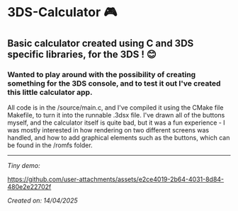 # 3DS-Calculator 🎮
## Basic calculator created using C and 3DS specific libraries, for the 3DS ! 😊

### Wanted to play around with the possibility of creating something for the 3DS console, and to test it out I've created this little calculator app.
All code is in the /source/main.c, and I've compiled it using the CMake file Makefile, to turn it into the runnable .3dsx file.
I've drawn all of the buttons myself, and the calculator itself is quite bad, but it was a fun experience - I was mostly interested in how rendering on two different screens was handled, and how to add graphical elements such as the buttons, which can be found in the /romfs folder.

---

*Tiny demo:*



https://github.com/user-attachments/assets/e2ce4019-2b64-4031-8d84-480e2e22702f



*Created on: 14/04/2025*
